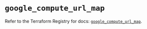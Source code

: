 # `google_compute_url_map`

Refer to the Terraform Registry for docs: [`google_compute_url_map`](https://registry.terraform.io/providers/hashicorp/google/5.29.1/docs/resources/compute_url_map).

